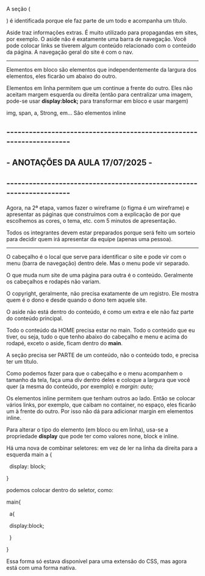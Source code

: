 A seção (<section>) é identificada porque ele faz parte de um todo e acompanha um título.



Aside traz informações extras. É muito utilizado para propagandas em sites, por exemplo. O aside não é exatamente uma barra de navegação. Você pode colocar links se tiverem algum conteúdo relacionado com o conteúdo da página. A navegação geral do site é com o nav.

---

Elementos em bloco são elementos que independentemente da largura dos elementos, eles ficarão um abaixo do outro.



Elementos em linha permitem que um continue a frente do outro. Eles não aceitam margem esquerda ou direita (então para centralizar uma imagem, pode-se usar **display:block;** para transformar em bloco e usar margem)

img, span, a, Strong, em... São elementos inline









# --------------------------------------------------------------------

# \-            ANOTAÇÕES DA AULA 17/07/2025                       -

# --------------------------------------------------------------------



Agora, na 2ª etapa, vamos fazer o wireframe (o figma é um wireframe) e apresentar as páginas que construímos com a explicação de por que escolhemos as cores, o tema, etc. com 5 minutos de apresentação.

Todos os integrantes devem estar preparados porque será feito um sorteio para decidir quem irá apresentar da equipe (apenas uma pessoa).



---



O cabeçalho é o local que serve para identificar o site e pode vir com o menu (barra de navegação) dentro dele. Mas o menu pode vir separado.



O que muda num site de uma página para outra é o conteúdo. Geralmente os cabeçalhos e rodapés não variam.



O copyright, geralmente, não precisa exatamente de um registro. Ele mostra quem é o dono e desde quando o dono tem aquele site.



O aside não está dentro do conteúdo, é como um extra e ele não faz parte do conteúdo principal. 



Todo o conteúdo da HOME precisa estar no main. Todo o conteúdo que eu tiver, ou seja, tudo o que tenho abaixo do cabeçalho e menu e acima do rodapé, exceto o aside, ficam dentro do **main**.



A seção precisa ser PARTE de um conteúdo, não o conteúdo todo, e precisa ter um título.



Como podemos fazer para que o cabeçalho e o menu acompanhem o tamanho da tela, faça uma div dentro deles e coloque a largura que você quer (a mesma do conteúdo, por exemplo) e *margin: auto;*



Os elementos inline permitem que tenham outros ao lado. Então se colocar vários links, por exemplo, que caibam no container, no espaço, eles ficarão um à frente do outro. Por isso não dá para adicionar margin em elementos inline. 



Para alterar o tipo do elemento (em bloco ou em linha), usa-se a propriedade **display** que pode ter como valores none, block e inline.





Há uma nova de combinar seletores: em vez de ler na linha da direita para a esquerda
main a {

&nbsp;	display: block;

}



podemos colocar dentro do seletor, como:

main{

&nbsp;	a{

&nbsp;		display:block;

&nbsp;	}

}



Essa forma só estava disponível para uma extensão do CSS, mas agora está com uma forma nativa.

































